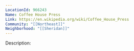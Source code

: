 ```yaml
---
LocationId: 966243
Name: Coffee House Press
Link: https://en.wikipedia.org/wiki/Coffee_House_Press
Community: "[[Northeast]]"
Neighborhood: "[[Sheridan]]"
---
```


Description: